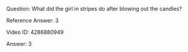 Question: What did the girl in stripes do after blowing out the candles?

Reference Answer: 3

Video ID: 4286880949

Answer: 3

